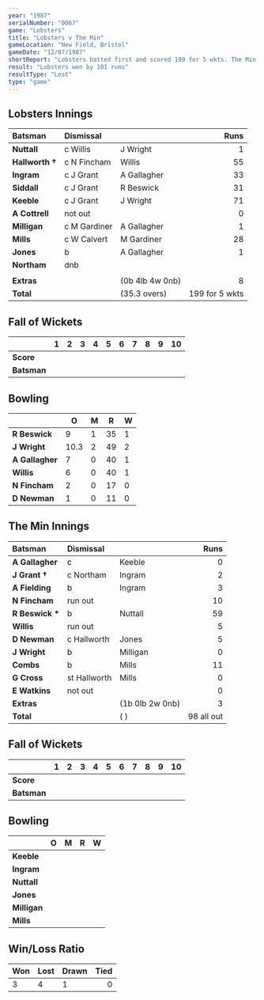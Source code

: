 ```yaml
---
year: "1987"
serialNumber: "0067" 
game: "Lobsters"
title: "Lobsters v The Min"
gameLocation: "New Field, Bristol"
gameDate: "12/07/1987"
shortReport: "Lobsters batted first and scored 199 for 5 wkts. The Min were 98 all out in reply"
result: "Lobsters won by 101 runs"
resultType: "Lost"
type: "game"
---
```


## Lobsters Innings

| Batsman | Dismissal |  | Runs |
|:---|:---|---|---:|
| **Nuttall** | c Willis | J Wright | 1 | 
| **Hallworth &#8224;** | c N Fincham | Willis | 55 | 
| **Ingram** | c J Grant| A Gallagher | 33 |
| **Siddall** | c J Grant | R Beswick | 31 | 
| **Keeble** | c J Grant | J Wright | 71 | 
| **A Cottrell** | not out |  | 0 |
| **Milligan** | c M Gardiner | A Gallagher | 1 | 
| **Mills** | c W Calvert | M Gardiner | 28 |
| **Jones** | b | A Gallagher | 1 |  
| **Northam** | dnb |  |  |
|  |  |  |  |
| **Extras** | | (0b 4lb 4w 0nb) | 8 | 
| **Total** | | (35.3 overs) | 199 for 5 wkts | 

## Fall of Wickets

| | 1 | 2 | 3 | 4 | 5 | 6 | 7 | 8 | 9 | 10 |
|---|:---:|:---:|:---:|:---:|:---:|:---:|:---:|:---:|:---:|:---:|
| **Score** |  |  |  |  |  |  |  |  |  |  |
| **Batsman** |  |  |  |  |  |  |  |  |  |  |

## Bowling

| | O | M | R | W |
|---|---|---|---|---|
| **R Beswick** | 9 | 1 | 35 | 1 | 
| **J Wright** | 10.3 | 2 | 49 | 2 | 
| **A Gallagher** | 7 | 0 | 40 | 1 | 
| **Willis** | 6 | 0 | 40 | 1 | 
| **N Fincham** | 2 | 0 | 17 | 0 |
| **D Newman** | 1 | 0 | 11 | 0 |

## The Min Innings

| Batsman | Dismissal |  | Runs |
|:---|:---|---|---:|
| **A Gallagher** | c | Keeble | 0 | 
| **J Grant &#8224;** | c Northam | Ingram | 2 | 
| **A Fielding** | b | Ingram | 3 | 
| **N Fincham** | run out |  | 10 | 
| **R Beswick &#42;** | b | Nuttall  | 59 | 
| **Willis** | run out  |  | 5 | 
| **D Newman** | c Hallworth | Jones | 5 |
| **J Wright** | b  | Milligan | 0 | 
| **Combs** | b  | Mills | 11 | 
| **G Cross** | st Hallworth | Mills | 0 | 
| **E Watkins** | not out |  | 0 |
| **Extras** | | (1b 0lb 2w 0nb) | 3 | 
| **Total** | | ( ) | 98 all out | 

## Fall of Wickets

| | 1 | 2 | 3 | 4 | 5 | 6 | 7 | 8 | 9 | 10 |
|---|:---:|:---:|:---:|:---:|:---:|:---:|:---:|:---:|:---:|:---:|
| **Score** |  |  |  |  |  |  |  |  |  |  |
| **Batsman** |  |  |  |  |  |  |  |  |  |  |

## Bowling

| | O | M | R | W |
|---|---|---|---|---|
| **Keeble** |  |  |  | 
| **Ingram** |  |  |  |
| **Nuttall** |  |  |  |
| **Jones** |  |  |  |
| **Milligan** |  |  |  |
| **Mills** |  |  |  |

## Win/Loss Ratio

| Won | Lost | Drawn | Tied |
|:---|:---|:---|---:|
| 3 | 4 | 1 | 0 |